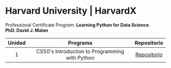 # **Harvard University | HarvardX**  
Professional Certificate Program: **Learning Python for Data Science**.  
**PhD. David J. Malan**  

| Unidad | Programa | Repositorio |
| :------: | :------: | :------: |
| 1 | CS50's Introduction to Programming with Python | [Repositorio]() |
